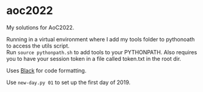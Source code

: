 # aoc2022

My solutions for AoC2022.

Running in a virtual environment where I add my tools folder to pythonoath to access the utils script.\
Run `source pythonpath.sh` to add tools to your PYTHONPATH. Also requires you to have your session token in a file called token.txt in the root dir.


Uses [Black](https://github.com/psf/black) for code formatting.

Use `new-day.py 01` to set up the first day of 2019.
